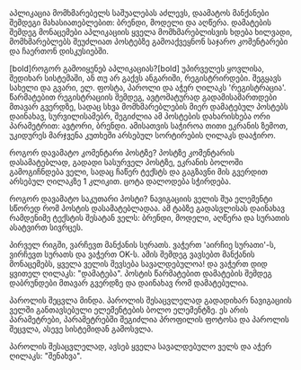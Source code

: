 აპლიკაცია მომხმარებელს საშუალებას აძლევს, დაამატოს მანქანები შემდეგი მახასიათებლებით: ბრენდი, მოდელი და აღწერა. დამატების შემდეგ მონაცემები აპლიკაციის ყველა მომხმარებლისვის ხდება ხილვადი, მომხმარებლებს შეუძლიათ პოსტებზე გამოაქვეყნონ საჯარო კომენტარები და ჩაერთონ დისკუსიებში.

[bold]როგორ გამოიყენებ აპლიკაციას?[bold]
უპირველეს ყოვლისა, შედიხარ სისტემაში, ან თუ არ გაქვს ანგარიში, რეგისტრირდები. შეგყავს სახელი და გვარი, ელ. ფოსტა, პაროლი და აჭერ ღილაკს 'რეგისტრაცია'. წარმატებით რეგისტრაციის შემდეგ, ავტომატურად გადამისამართდები მთავარ გვერდზე, სადაც სხვა მომხმარებლების მიერ დამატებულ პოსტებს დაინახავ, სურვილისამებრ, შეგიძლია ამ პოსტების დახარისხება ორი პარამეტრით: ავტორი, ბრენდი. ამისათვის საჭიროა თითი ეკრანის ზემოთ, უკიდურეს მარჯვენა კუთხეში არსებულ სორტირების ღილაკს დააჭირო.


როგორ დავამატო კომენტარი პოსტზე? 
პოსტზე კომენტარის დასამატებლად, გადადი სასურველ პოსტზე, ეკრანის ბოლოში გამოგიჩნდება ველი, სადაც ჩაწერ ტექსტს და გაგზავნი მის გვერდით არსებულ ღილაკზე 1 კლიკით. ცოტა დალოდება სჭირდება.


როგორ დავამატო საკუთარი პოსტი?
ნავიგაციის ველის შუა ელემენტი სწორედ რომ პოსტის დასამატებლადაა. ამ ტაბზე გადასვლისას დაინახავ რამდენიმე ტექსტის შესატან ველს: ბრენდი, მოდელი, აღწერა და სურათის ასატვირთ სივრცეს. 

პირველ რიგში, ვარჩევთ მანქანის სურათს. ვაჭერთ 'აირჩიე სურათი'-ს, ვირჩევთ სურათს და ვაჭერთ OK-ს. ამის შემდეგ ვავსებთ მანქანის მონაცემებს, ყველა ველის შევსება სავალდებულოა! და ვაჭერთ დიდ ყვითელ ღილაკს: "დამატება". პოსტის წარმატებით დამატების შემდეგ დაბრუნდები მთავარ გვერდზე და დაინახავ რომ დამატებულია.


პაროლის შეცვლა მინდა.
პაროლის შესაცვლელად გადადიხარ ნავიგაციის ველში განთავსებული ელემენტების ბოლო ელემენტზე. ეს არის პარამეტრები, პარამეტრებში შეგიძლია პროფილის ფოტოსა და პაროლის შეცვლა, ასევე სისტემიდან გამოსვლა.

პაროლის შესაცვლელად, ავსებ ყველა სავალდებულო ველს და აჭერ ღილაკს: "შენახვა".
